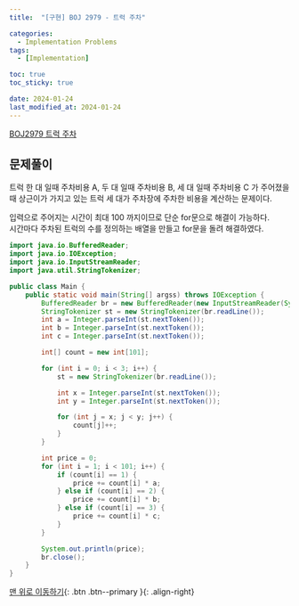 ```yaml
---
title:  "[구현] BOJ 2979 - 트럭 주차" 

categories:
  - Implementation Problems
tags:
  - [Implementation]

toc: true
toc_sticky: true

date: 2024-01-24
last_modified_at: 2024-01-24
---
```


[BOJ2979 트럭 주차](https://www.acmicpc.net/problem/2979)



## 문제풀이
트럭 한 대 일때 주차비용 A, 두 대 일때 주차비용 B, 세 대 일때 주차비용 C 가 주어졌을 때 상근이가 가지고 있는 트럭 세 대가 주차장에 주차한 비용을 계산하는 문제이다.  
  
입력으로 주어지는 시간이 최대 100 까지이므로 단순 for문으로 해결이 가능하다.   
시간마다 주차된 트럭의 수를 정의하는 배열을 만들고 for문을 돌려 해결하였다.

```java
import java.io.BufferedReader;
import java.io.IOException;
import java.io.InputStreamReader;
import java.util.StringTokenizer;

public class Main {
    public static void main(String[] argss) throws IOException {
        BufferedReader br = new BufferedReader(new InputStreamReader(System.in));
        StringTokenizer st = new StringTokenizer(br.readLine());
        int a = Integer.parseInt(st.nextToken());
        int b = Integer.parseInt(st.nextToken());
        int c = Integer.parseInt(st.nextToken());

        int[] count = new int[101];

        for (int i = 0; i < 3; i++) {
            st = new StringTokenizer(br.readLine());

            int x = Integer.parseInt(st.nextToken());
            int y = Integer.parseInt(st.nextToken());

            for (int j = x; j < y; j++) {
                count[j]++;
            }
        }

        int price = 0;
        for (int i = 1; i < 101; i++) {
            if (count[i] == 1) {
                price += count[i] * a;
            } else if (count[i] == 2) {
                price += count[i] * b;
            } else if (count[i] == 3) {
                price += count[i] * c;
            }
        }

        System.out.println(price);
        br.close();
    }
}

```



[맨 위로 이동하기](#){: .btn .btn--primary }{: .align-right}
